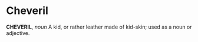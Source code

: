 # Cheveril

**CHEVERIL**, _noun_ A kid, or rather leather made of kid-skin; used as a noun or adjective.